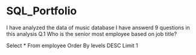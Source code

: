 # SQL_Portfolio
I have analyzed the data of music database
I have answerd 9 questions in this analysis
Q.1 Who is the senior most employee based on job title?

Select * From employee 
Order By levels DESC Limit 1
